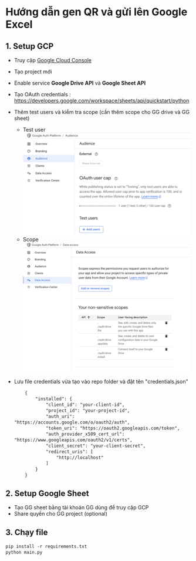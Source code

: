 # Hướng dẫn gen QR và gửi lên Google Excel

## 1. Setup GCP
* Truy cập [Google Cloud Console](https://console.cloud.google.com/)

* Tạo project mới

* Enable service **Google Drive API** và **Google Sheet API**

* Tạo OAuth credentials : https://developers.google.com/workspace/sheets/api/quickstart/python

* Thêm test users và kiểm tra scope (cần thêm scope cho GG drive và GG sheet)

    * Test user
        ![Test Users](./images/test-users.png)
    * Scope
        ![Scope](./images/scopes.png)

* Lưu file credentials vừa tạo vào repo folder và đặt tên "credentials.json"
    ```
        {
            "installed": {
                "client_id": "your-client-id",
                "project_id": "your-project-id",
                "auth_uri": "https://accounts.google.com/o/oauth2/auth",
                "token_uri": "https://oauth2.googleapis.com/token",
                "auth_provider_x509_cert_url": "https://www.googleapis.com/oauth2/v1/certs",
                "client_secret": "your-client-secret",
                "redirect_uris": [
                    "http://localhost"
                ]
            }
        }
    ```

## 2. Setup Google Sheet

* Tạo GG sheet bằng tài khoản GG dùng để truy cập GCP
* Share quyền cho GG project (optional)

## 3. Chạy file

```
pip install -r requirements.txt
python main.py
```




